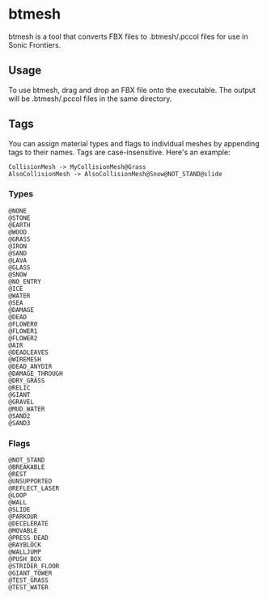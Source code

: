 # btmesh

btmesh is a tool that converts FBX files to .btmesh/.pccol files for use in Sonic Frontiers.

## Usage

To use btmesh, drag and drop an FBX file onto the executable. The output will be .btmesh/.pccol files in the same directory.

## Tags

You can assign material types and flags to individual meshes by appending tags to their names. Tags are case-insensitive. Here's an example:

```
CollisionMesh -> MyCollisionMesh@Grass
AlsoCollisionMesh -> AlsoCollisionMesh@Snow@NOT_STAND@slide
```

### Types

```
@NONE
@STONE
@EARTH
@WOOD
@GRASS
@IRON
@SAND
@LAVA
@GLASS
@SNOW
@NO_ENTRY
@ICE
@WATER
@SEA
@DAMAGE
@DEAD
@FLOWER0
@FLOWER1
@FLOWER2
@AIR
@DEADLEAVES
@WIREMESH
@DEAD_ANYDIR
@DAMAGE_THROUGH
@DRY_GRASS
@RELIC
@GIANT
@GRAVEL
@MUD_WATER
@SAND2
@SAND3
```

### Flags

```
@NOT_STAND
@BREAKABLE
@REST
@UNSUPPORTED
@REFLECT_LASER
@LOOP
@WALL
@SLIDE
@PARKOUR
@DECELERATE
@MOVABLE
@PRESS_DEAD
@RAYBLOCK
@WALLJUMP
@PUSH_BOX
@STRIDER_FLOOR
@GIANT_TOWER
@TEST_GRASS
@TEST_WATER
```